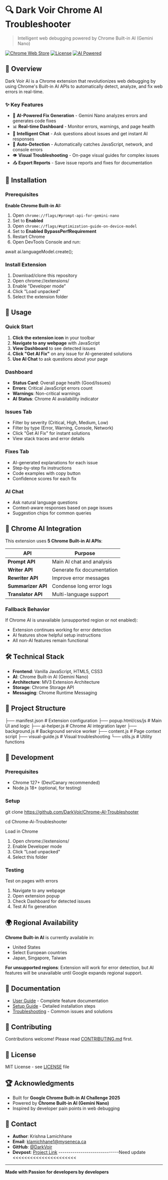 # 🔍 Dark Voir Chrome AI Troubleshooter

> Intelligent web debugging powered by Chrome Built-in AI (Gemini Nano)

[![Chrome Web Store](https://img.shields.io/badge/Chrome-Extension-blue)](https://chrome.google.com/webstore)
[![License](https://img.shields.io/badge/License-MIT-green.svg)](LICENSE)
[![AI Powered](https://img.shields.io/badge/AI-Gemini%20Nano-purple)](https://developer.chrome.com/docs/ai/built-in)

## 🎯 Overview

Dark Voir AI is a Chrome extension that revolutionizes web debugging by using Chrome's Built-in AI APIs to automatically detect, analyze, and fix web errors in real-time.

### ✨ Key Features

- 🤖 **AI-Powered Fix Generation** - Gemini Nano analyzes errors and generates code fixes
- 📊 **Real-time Dashboard** - Monitor errors, warnings, and page health
- 💬 **Intelligent Chat** - Ask questions about issues and get instant AI responses
- 🔧 **Auto-Detection** - Automatically catches JavaScript, network, and console errors
- 👁️ **Visual Troubleshooting** - On-page visual guides for complex issues
- 📤 **Export Reports** - Save issue reports and fixes for documentation

## 🚀 Installation

### Prerequisites

**Enable Chrome Built-in AI:**

1. Open `chrome://flags/#prompt-api-for-gemini-nano`
2. Set to **Enabled**
3. Open `chrome://flags/#optimization-guide-on-device-model`
4. Set to **Enabled BypassPerfRequirement**
5. Restart Chrome
6. Open DevTools Console and run:
   
await ai.languageModel.create();

### Install Extension
1. Download/clone this repository
2. Open chrome://extensions/
3. Enable "Developer mode"
4. Click "Load unpacked"
5. Select the extension folder

## 📖 Usage
### Quick Start

1. **Click the extension icon** in your toolbar
2. **Navigate to any webpage** with JavaScript
3. **View Dashboard** to see detected issues
4. **Click "Get AI Fix"** on any issue for AI-generated solutions
5. **Use AI Chat** to ask questions about your page

### Dashboard

- **Status Card**: Overall page health (Good/Issues)
- **Errors**: Critical JavaScript errors count
- **Warnings**: Non-critical warnings
- **AI Status**: Chrome AI availability indicator

### Issues Tab

- Filter by severity (Critical, High, Medium, Low)
- Filter by type (Error, Warning, Console, Network)
- Click "Get AI Fix" for instant solutions
- View stack traces and error details

### Fixes Tab

- AI-generated explanations for each issue
- Step-by-step fix instructions
- Code examples with copy button
- Confidence scores for each fix

### AI Chat

- Ask natural language questions
- Context-aware responses based on page issues
- Suggestion chips for common queries

## 🧠 Chrome AI Integration

This extension uses **5 Chrome Built-in AI APIs**:

| API | Purpose |
|-----|---------|
| **Prompt API** | Main AI chat and analysis |
| **Writer API** | Generate fix documentation |
| **Rewriter API** | Improve error messages |
| **Summarizer API** | Condense long error logs |
| **Translator API** | Multi-language support |

### Fallback Behavior

If Chrome AI is unavailable (unsupported region or not enabled):
- Extension continues working for error detection
- AI features show helpful setup instructions
- All non-AI features remain functional

## 🛠️ Technical Stack

- **Frontend**: Vanilla JavaScript, HTML5, CSS3
- **AI**: Chrome Built-in AI (Gemini Nano)
- **Architecture**: MV3 Extension Architecture
- **Storage**: Chrome Storage API
- **Messaging**: Chrome Runtime Messaging

## 📁 Project Structure

├── manifest.json # Extension configuration
├── popup.html/css/js # Main UI and logic
├── ai-helper.js # Chrome AI integration layer
├── background.js # Background service worker
├── content.js # Page context script
├── visual-guide.js # Visual troubleshooting
└── utils.js # Utility functions

## 🔧 Development

### Prerequisites
- Chrome 127+ (Dev/Canary recommended)
- Node.js 18+ (optional, for testing)

### Setup

git clone https://github.com/DarkVoir/Chrome-AI-Troubleshooter

cd Chrome-Ai-Troubleshooter

Load in Chrome
1. Open chrome://extensions/
2. Enable Developer mode
3. Click "Load unpacked"
4. Select this folder

### Testing
Test on pages with errors
1. Navigate to any webpage
2. Open extension popup
3. Check Dashboard for detected issues
4. Test AI fix generation


## 🌍 Regional Availability

**Chrome Built-in AI** is currently available in:
- United States
- Select European countries
- Japan, Singapore, Taiwan

**For unsupported regions**: Extension will work for error detection, but AI features will be unavailable until Google expands regional support.

## 📝 Documentation

- [User Guide](docs/USER_GUIDE.md) - Complete feature documentation
- [Setup Guide](docs/SETUP.md) - Detailed installation steps
- [Troubleshooting](docs/TROUBLESHOOTING.md) - Common issues and solutions

## 🤝 Contributing

Contributions welcome! Please read [CONTRIBUTING.md](CONTRIBUTING.md) first.

## 📄 License

MIT License - see [LICENSE](LICENSE) file

## 🏆 Acknowledgments

- Built for **Google Chrome Built-in AI Challenge 2025**
- Powered by **Chrome Built-in AI (Gemini Nano)**
- Inspired by developer pain points in web debugging

## 📧 Contact

- **Author**: Krishna Lamichhane
- **Email**: klamichhane1@myseneca.ca
- **GitHub**: [@DarkVoir](https://github.com/DarkVoir)
- **Devpost**: [Project Link](https://devpost.com/software/dark-voir-ai) ------------------------------Need update <<<<<<<<<<<<<<<<<<<<<<

---

**Made with Passion for developers by developers**
